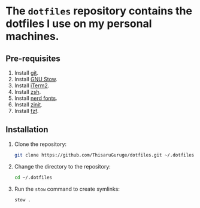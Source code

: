 # The `dotfiles` repository contains the dotfiles I use on my personal machines.

## Pre-requisites

1. Install [git](https://git-scm.com/).
2. Install [GNU Stow](https://www.gnu.org/software/stow/).
3. Install [iTerm2](https://iterm2.com/).
4. Install [zsh](https://www.zsh.org/).
5. Install [nerd fonts](https://github.com/ryanoasis/nerd-fonts).
6. Install [zinit](https://github.com/zdharma-continuum/zinit).
7. Install [fzf](https://github.com/Aloxaf/fzf-tab).

## Installation

1. Clone the repository:

    ```bash
    git clone https://github.com/ThisaruGuruge/dotfiles.git ~/.dotfiles
    ```

2. Change the directory to the repository:

    ```bash
    cd ~/.dotfiles
    ```

3. Run the `stow` command to create symlinks:

    ```bash
    stow .
    ```
